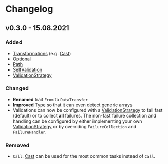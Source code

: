 # Changelog

## v0.3.0 - 15.08.2021

### Added

- [Transformations](/README.md/#Transformations) (e.g. [Cast](/README.md/#Cast))
- [Optional](/README.md/#Optional)
- [Path](/README.md/#Path)
- [SelfValidation](/README.md/#SelfValidation)
- [ValidationStrategy](/README.md/#ValidationStrategy)

### Changed

- **Renamed** trait `From` to `DataTransfer`
- **Improved** [Type](/README.md/#Type) so that it can even detect generic arrays
- Validations can now be configured with a [ValidationStrategy](/README.md/#ValidationStrategy) to fail fast (default) or to collect **all** failures.
  The non-fast failure collection and handling can be configured by either implementing your own [ValidationStrategy](/README.md/#ValidationStrategy) or by overriding `FailureCollection` and `FailureHandler`.

### Removed

- `Call`. [Cast](/README.md/#Cast) can be used for the most common tasks instead of `Call`.
